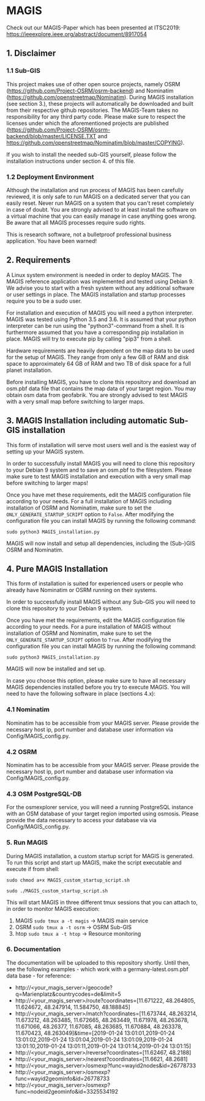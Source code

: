 # MAGIS

Check out our MAGIS-Paper which has been presented at ITSC2019: https://ieeexplore.ieee.org/abstract/document/8917054

## 1. Disclaimer

### 1.1 Sub-GIS

This project makes use of other open source projects, namely OSRM (https://github.com/Project-OSRM/osrm-backend) and
Nominatim (https://github.com/openstreetmap/Nominatim). During MAGIS installation (see section 3.), these projects will 
automatically be downloaded and built from their respective github repositories. 
The MAGIS-Team takes no responsibility for any third party code. Please make sure to respect the licenses under which 
the aforementioned projects are published (https://github.com/Project-OSRM/osrm-backend/blob/master/LICENSE.TXT and 
https://github.com/openstreetmap/Nominatim/blob/master/COPYING).

If you wish to install the needed sub-GIS yourself, please follow the installation instructions under section 4. of this file.   

### 1.2 Deployment Environment

Although the installation and run process of MAGIS has been carefully reviewed, it is only safe to run MAGIS on a dedicated server that you can
easily reset. Never run MAGIS on a system that you can't reset completely in case of doubt.
You are strongly advised to at least install the software on a virtual machine that you can easily manage in case anything goes wrong. 
Be aware that all MAGIS processes require sudo rights.
 
This is research software, not a bulletproof professional business application. You have been warned! 

## 2. Requirements

A Linux system environment is needed in order to deploy MAGIS. The MAGIS reference application was implemented and tested using Debian 9.
We advise you to start with a fresh system without any additional software or user settings in place. The MAGIS 
installation and startup processes require you to be a sudo user.  

For installation and execution of MAGIS you will need a python interpreter. MAGIS was tested using Python 3.5 and 3.6. It is assumed
that your python interpreter can be run using the "python3"-command from a shell. It is furthermore assumed that you have a corresponding
pip installation in place. MAGIS will try to execute pip by calling "pip3" from a shell.

Hardware requirements are heavily dependent on the map data to be used for the setup of MAGIS. They range from only a 
few GB of RAM and disk space to approximately 64 GB of RAM and two TB of disk space for a full planet installation. 

Before installing MAGIS, you have to clone this repository and download an osm.pbf data file that contains the map data of your target region.
You may obtain osm data from geofabrik. You are strongly advised to test MAGIS with a very small map before switching to larger maps. 

## 3. MAGIS Installation including automatic Sub-GIS installation 

This form of installation will serve most users well and is the easiest way of setting up your MAGIS system.

In order to successfully install MAGIS you will need to clone this repository to your Debian 9 system and to save an osm.pbf to the filesystem.
Please make sure to test MAGIS installation and execution with a very small map before switching to larger maps!

Once you have met these requirements, edit the MAGIS configuration file according to your needs. For a full installation of MAGIS including installation
of OSRM and Nominatim, make sure to set the `ONLY_GENERATE_STARTUP_SCRIPT` option to `False`.
After modifying the configuration file you can install MAGIS by running the following command:

`sudo python3 MAGIS_installation.py`

MAGIS will now install and setup all dependencies, including the (Sub-)GIS OSRM and Nominatim.

## 4. Pure MAGIS Installation

This form of installation is suited for experienced users or people who already have Nominatim or OSRM running on their systems.

In order to successfully install MAGIS without any Sub-GIS you will need to clone this repository to your Debian 9 system.

Once you have met the requirements, edit the MAGIS configuration file according to your needs. For a pure installation of MAGIS without installation
of OSRM and Nominatim, make sure to set the `ONLY_GENERATE_STARTUP_SCRIPT` option to `True`.
After modifying the configuration file you can install MAGIS by running the following command:

`sudo python3 MAGIS_installation.py`

MAGIS will now be installed and set up.

In case you choose this option, please make sure to have all necessary MAGIS dependencies installed before you try to execute MAGIS. You will need to have 
the following software in place (sections 4.x):

### 4.1 Nominatim

Nominatim has to be accessible from your MAGIS server. Please provide the
necessary host ip, port number and database user information via Config/MAGIS_config.py.

### 4.2 OSRM

Nominatim has to be accessible from your MAGIS server. Please provide the
necessary host ip, port number and database user information via Config/MAGIS_config.py.

### 4.3 OSM PostgreSQL-DB 
 
For the osmexplorer service, you will need a running PostgreSQL instance
with an OSM database of your target region imported using osmosis.
Please provide the data necessary to access your database via via Config/MAGIS_config.py.

### 5. Run MAGIS

During MAGIS installation, a custom startup script for MAGIS is generated. To run this script and start up MAGIS, make the script executable and execute if from shell:

`sudo chmod a+x MAGIS_custom_startup_script.sh`

`sudo ./MAGIS_custom_startup_script.sh`

This will start MAGIS in three different tmux sessions that you can attach to, in order to monitor MAGIS execution: 

1.  MAGIS `sudo tmux a -t magis` -> MAGIS main service
2.  OSRM `sudo tmux a -t osrm` -> OSRM Sub-GIS
3.  htop `sudo tmux a -t htop` -> Resource monitoring

### 6. Documentation

The documentation will be uploaded to this repository shortly. Until then, see the following examples - which work with a germany-latest.osm.pbf data base - for reference:

* http://<your_magis_server>/geocode?q=Marienplatz&countrycodes=de&limit=5
* http://<your_magis_server>/route?coordinates=[11.671222, 48.264805, 11.624672, 48.247914, 11.584750, 48.188845]
* http://<your_magis_server>/match?coordinates=[11.673744, 48.263214, 11.673212, 48.263485, 11.672665, 48.263449, 11.671978, 48.263678, 11.671066, 48.26377, 11.67085, 48.263685, 11.670884, 48.263378, 11.670423, 48.263049]&time=[2019-01-24 13:01:01,2019-01-24 13:01:02,2019-01-24 13:01:04,2019-01-24 13:01:09,2019-01-24 13:01:10,2019-01-24 13:01:11,2019-01-24 13:01:14,2019-01-24 13:01:15]
* http://<your_magis_server>/reverse?coordinates=[11.62467, 48.2188]
* http://<your_magis_server>/nearest?coordinates=[11.6621, 48.2681]
* http://<your_magis_server>/osmexp?func=wayid2nodes&id=26778733
* http://<your_magis_server>/osmexp?func=wayid2geominfo&id=26778733
* http://<your_magis_server>/osmexp?func=nodeid2geominfo&id=3325534192
